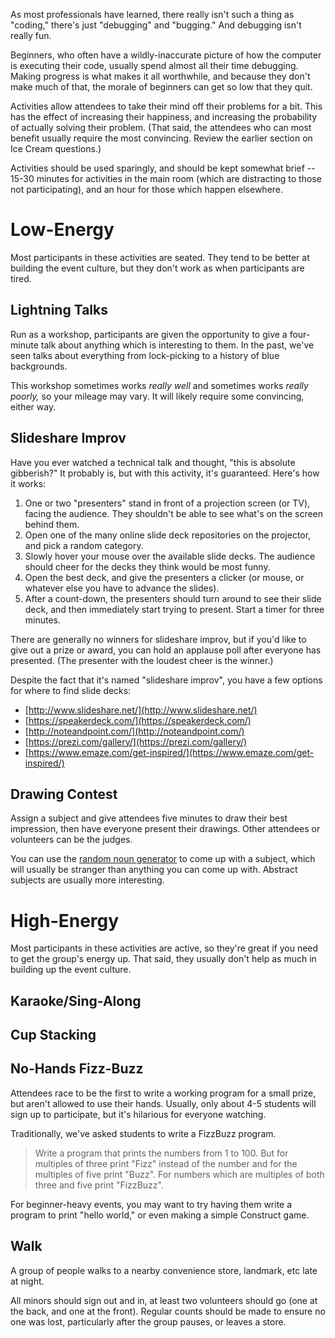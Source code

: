 As most professionals have learned, there really isn't such a thing as "coding," there's just "debugging" and "bugging."
And debugging isn't really fun.

Beginners, who often have a wildly-inaccurate picture of how the computer is executing their code, usually spend almost
all their time debugging. Making progress is what makes it all worthwhile, and because they don't make much of that,
the morale of beginners can get so low that they quit.

Activities allow attendees to take their mind off their problems for a bit. This has the effect of increasing their
happiness, and increasing the probability of actually solving their problem. (That said, the attendees who can most
benefit usually require the most convincing. Review the earlier section on Ice Cream questions.)

Activities should be used sparingly, and should be kept somewhat brief -- 15-30 minutes for activities in the main room
(which are distracting to those not participating), and an hour for those which happen elsewhere.



# Low-Energy

Most participants in these activities are seated. They tend to be better at building the event culture, but they don't
work as when participants are tired.


## Lightning Talks

Run as a workshop, participants are given the opportunity to give a four-minute talk about anything which is
interesting to them. In the past, we've seen talks about everything from lock-picking to a history of blue backgrounds.

This workshop sometimes works _really well_ and sometimes works _really poorly,_ so your mileage may vary. It will
likely require some convincing, either way.


## Slideshare Improv

Have you ever watched a technical talk and thought, "this is absolute gibberish?" It probably is, but with this
activity, it's guaranteed. Here's how it works:

1. One or two "presenters" stand in front of a projection screen \(or TV\), facing the audience. They shouldn't be able
   to see what's on the screen behind them.
2. Open one of the many online slide deck repositories on the projector, and pick a random category.
3. Slowly hover your mouse over the available slide decks. The audience should cheer for the decks they think would be
   most funny.
4. Open the best deck, and give the presenters a clicker \(or mouse, or whatever else you have to advance the slides\).
5. After a count-down, the presenters should turn around to see their slide deck, and then immediately start trying to
   present.  Start a timer for three minutes. 

There are generally no winners for slideshare improv, but if you'd like to give out a prize or award, you can hold an
applause poll after everyone has presented. \(The presenter with the loudest cheer is the winner.\)

Despite the fact that it's named "slideshare improv", you have a few options for where to find slide decks:

* [http://www.slideshare.net/](http://www.slideshare.net/)
* [https://speakerdeck.com/](https://speakerdeck.com/)
* [http://noteandpoint.com/](http://noteandpoint.com/)
* [https://prezi.com/gallery/](https://prezi.com/gallery/)
* [https://www.emaze.com/get-inspired/](https://www.emaze.com/get-inspired/)


## Drawing Contest

Assign a subject and give attendees five minutes to draw their best impression, then have everyone present their
drawings. Other attendees or volunteers can be the judges.

You can use the [random noun generator](https://randomwordgenerator.com/noun.php) to come up with a subject, which will
usually be stranger than anything you can come up with. Abstract subjects are usually more interesting.




# High-Energy

Most participants in these activities are active, so they're great if you need to get the group's energy up. That said,
they usually don't help as much in building up the event culture.

## Karaoke/Sing-Along

## Cup Stacking

## No-Hands Fizz-Buzz

Attendees race to be the first to write a working program for a small prize, but aren't allowed to use their hands.
Usually, only about 4-5 students will sign up to participate, but it's hilarious for everyone watching.

Traditionally, we've asked students to write a FizzBuzz program.

> Write a program that prints the numbers from 1 to 100. But for multiples of three print "Fizz" instead of the number
> and for the multiples of five print "Buzz". For numbers which are multiples of both three and five print "FizzBuzz".

For beginner-heavy events, you may want to try having them write a program to print "hello world," or even making a
simple Construct game.

## Walk

A group of people walks to a nearby convenience store, landmark, etc late at night.

All minors should sign out and in, at least two volunteers should go (one at the back, and one at the front). Regular
counts should be made to ensure no one was lost, particularly after the group pauses, or leaves a store.
